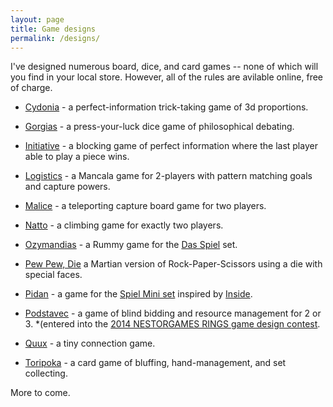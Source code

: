 ```yaml
---
layout: page
title: Game designs
permalink: /designs/
---
```


I've designed numerous board, dice, and card games -- none of which will you find in your local store.  However, all of the rules are avilable online, free of charge.

 * [Cydonia](http://fogus.me/fun/spiel/cydonia) - a
   perfect-information trick-taking game of 3d proportions.

 * [Gorgias](http://fogus.me/fun/spiel/gorgias) - a press-your-luck
   dice game of philosophical debating.

 * [Initiative](http://icehousegames.org/wiki/index.php?title=Initiative) - a blocking
   game of perfect information where the last player able to play a
   piece wins.

 * [Logistics](http://fogus.me/fun/spiel/logistics/) - a Mancala game
   for 2-players with pattern matching goals and capture powers.

 * [Malice](http://icehousegames.org/wiki/index.php?title=Malice) - a teleporting capture
   board game for two players.

 * [Natto](http://fogus.me/fun/spiel/natto/) - a climbing game
   for exactly two players.

 * [Ozymandias](http://fogus.me/fun/spiel/ozymandias/) - a Rummy game
   for the [Das Spiel](http://boardgamegeek.com/boardgame/2229/spiel)
   set.
   
 * [Pew Pew, Die](http://fogus.me/fun/spiel/pewpewdie/) a Martian
   version of Rock-Paper-Scissors using a die with special faces.
   
 * [Pidan](http://fogus.me/fun/spiel/pidan/) - a game for the
   [Spiel Mini set](http://boardgamegeek.com/boardgame/110073/spiel-mini)
   inspired by [Inside](http://boardgamegeek.com/boardgame/30179/inside).

 * [Podstavec](http://fogus.me/fun/spiel/podstavec/) - a game of blind
   bidding and resource management for 2 or 3. *(entered into the
   [2014 NESTORGAMES RINGS game design contest](http://www.boardgamegeek.com/geeklist/177816/nestorgames-rings-game-design-contest).

 * [Quux](http://fogus.me/fun/spiel/quux/) - a tiny connection game.

 * [Toripoka](http://fogus.me/fun/spiel/toripoka/) - a card game of
   bluffing, hand-management, and set collecting.
   
More to come.

